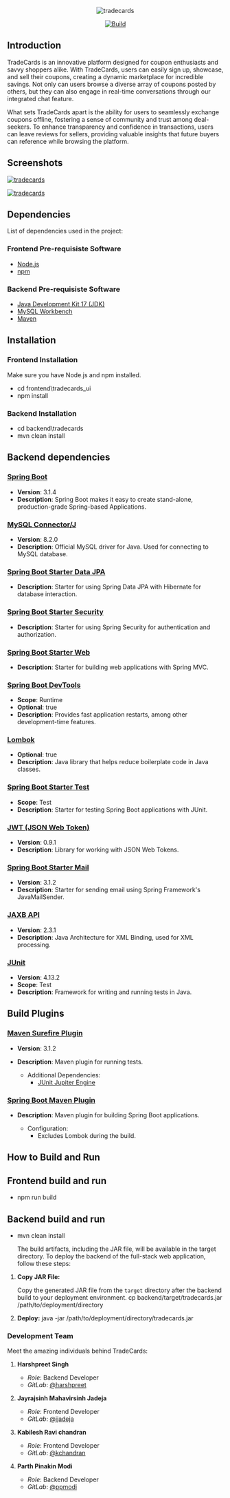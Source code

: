 <p align="center">
    <img align="center" src="Images/tradecards.png" alt="tradecards">
</p>

<p align="center">
  <a href="https://git.cs.dal.ca/courses/2023-fall/csci-5308/Group13/-/pipelines">
    <img alt="Build" src="https://github.com/cryptomator/cryptomator/workflows/Build/badge.svg">
  </a>
</p>

## Introduction

TradeCards is an innovative platform designed for coupon enthusiasts and savvy shoppers alike. With TradeCards, users can easily sign up, showcase, and sell their coupons, creating a dynamic marketplace for incredible savings. Not only can users browse a diverse array of coupons posted by others, but they can also engage in real-time conversations through our integrated chat feature.

What sets TradeCards apart is the ability for users to seamlessly exchange coupons offline, fostering a sense of community and trust among deal-seekers. To enhance transparency and confidence in transactions, users can leave reviews for sellers, providing valuable insights that future buyers can reference while browsing the platform.

## Screenshots

[![tradecards](Images/homepage_tradecards.png)](http://csci5308vm13.research.cs.dal.ca/)

[![tradecards](Images/couponpage_tradecards.png)](http://csci5308vm13.research.cs.dal.ca/)

## Dependencies

List of dependencies used in the project:

### Frontend Pre-requisiste Software

- [Node.js](https://nodejs.org/)
- [npm](https://www.npmjs.com/)

### Backend Pre-requisiste Software

- [Java Development Kit 17 (JDK)](https://www.oracle.com/java/technologies/javase/jdk17-archive-downloads.html)
- [MySQL Workbench](https://www.mysql.com/products/workbench/)
- [Maven](https://maven.apache.org/)

## Installation

### Frontend Installation

Make sure you have Node.js and npm installed.

- cd frontend\tradecards_ui
- npm install

### Backend Installation

- cd backend\tradecards
- mvn clean install

## Backend dependencies

### [Spring Boot](https://spring.io/projects/spring-boot)

- **Version**: 3.1.4
- **Description**: Spring Boot makes it easy to create stand-alone, production-grade Spring-based Applications.

### [MySQL Connector/J](https://dev.mysql.com/downloads/connector/j/)

- **Version**: 8.2.0
- **Description**: Official MySQL driver for Java. Used for connecting to MySQL database.

### [Spring Boot Starter Data JPA](https://spring.io/guides/gs/accessing-data-jpa/)

- **Description**: Starter for using Spring Data JPA with Hibernate for database interaction.

### [Spring Boot Starter Security](https://spring.io/guides/gs/securing-web/)

- **Description**: Starter for using Spring Security for authentication and authorization.

### [Spring Boot Starter Web](https://spring.io/guides/gs/serving-web-content/)

- **Description**: Starter for building web applications with Spring MVC.

### [Spring Boot DevTools](https://docs.spring.io/spring-boot/docs/current/reference/html/using.html#using.devtools)

- **Scope**: Runtime
- **Optional**: true
- **Description**: Provides fast application restarts, among other development-time features.

### [Lombok](https://projectlombok.org/)

- **Optional**: true
- **Description**: Java library that helps reduce boilerplate code in Java classes.

### [Spring Boot Starter Test](https://docs.spring.io/spring-boot/docs/current/reference/html/spring-boot-features.html#boot-features-testing)

- **Scope**: Test
- **Description**: Starter for testing Spring Boot applications with JUnit.

### [JWT (JSON Web Token)](https://github.com/jwtk/jjwt)

- **Version**: 0.9.1
- **Description**: Library for working with JSON Web Tokens.

### [Spring Boot Starter Mail](https://docs.spring.io/spring-boot/docs/current/reference/html/using.html#using.mail)

- **Version**: 3.1.2
- **Description**: Starter for sending email using Spring Framework's JavaMailSender.

### [JAXB API](https://javaee.github.io/jaxb-v2/)

- **Version**: 2.3.1
- **Description**: Java Architecture for XML Binding, used for XML processing.

### [JUnit](https://junit.org/junit4/)

- **Version**: 4.13.2
- **Scope**: Test
- **Description**: Framework for writing and running tests in Java.

## Build Plugins

### [Maven Surefire Plugin](https://maven.apache.org/surefire/maven-surefire-plugin/)

- **Version**: 3.1.2
- **Description**: Maven plugin for running tests.

  - Additional Dependencies:
    - [JUnit Jupiter Engine](https://junit.org/junit5/docs/current/user-guide/#running-tests-build-plugins)

### [Spring Boot Maven Plugin](https://docs.spring.io/spring-boot/docs/current/maven-plugin/reference/htmlsingle/)

- **Description**: Maven plugin for building Spring Boot applications.

  - Configuration:
    - Excludes Lombok during the build.

## How to Build and Run

## Frontend build and run

- npm run build

## Backend build and run

- mvn clean install

  The build artifacts, including the JAR file, will be available in the target directory.
  To deploy the backend of the full-stack web application, follow these steps:

1. **Copy JAR File:**

   Copy the generated JAR file from the `target` directory after the backend build to your deployment environment.
   cp backend/target/tradecards.jar /path/to/deployment/directory

2. **Deploy:**
   java -jar /path/to/deployment/directory/tradecards.jar


### Development Team

Meet the amazing individuals behind TradeCards:

1. **Harshpreet Singh**
   - *Role*: Backend Developer
   - *GitLab*: [@harshpreet](https://git.cs.dal.ca/harshpreet)

2. **Jayrajsinh Mahavirsinh Jadeja**
   - *Role*: Frontend Developer
   - *GitLab*: [@jjadeja](https://git.cs.dal.ca/jjadeja)

3. **Kabilesh Ravi chandran**
   - *Role*: Frontend Developer
   - *GitLab*: [@kchandran](https://git.cs.dal.ca/kchandran)

4. **Parth Pinakin Modi**
   - *Role*: Backend Developer
   - *GitLab*: [@ppmodi](https://git.cs.dal.ca/ppmodi)
